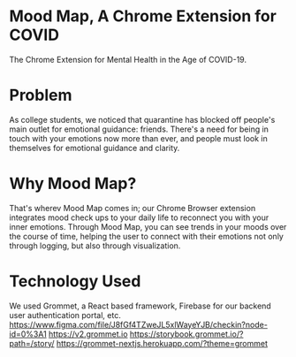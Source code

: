 # Mood Map, A Chrome Extension for COVID
The Chrome Extension for Mental Health in the Age of COVID-19.

# Problem
As college students, we noticed that quarantine has blocked off people's main outlet for emotional guidance: friends. There's a need for being in touch with your emotions now more than ever, and people must look in themselves for emotional guidance and clarity. 
 
# Why Mood Map?
That's wherev Mood Map comes in; our Chrome Browser extension integrates mood check ups to your daily life to reconnect you with your inner emotions. Through Mood Map, you can see trends in your moods over the course of time, helping the user to connect with their emotions not only through logging, but also through visualization. 
 
 
 
# Technology Used
We used Grommet, a React based framework, Firebase for our backend user authentication portal, etc. 
https://www.figma.com/file/J8fGf4TZweJL5xlWayeYJB/checkin?node-id=0%3A1
https://v2.grommet.io
https://storybook.grommet.io/?path=/story/
https://grommet-nextjs.herokuapp.com/?theme=grommet



